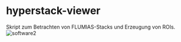 # hyperstack-viewer
Skript zum Betrachten von FLUMIAS-Stacks und Erzeugung von ROIs. 
![software2](https://github.com/user-attachments/assets/a360f463-1e89-41c9-80bb-e467587c75e0)
